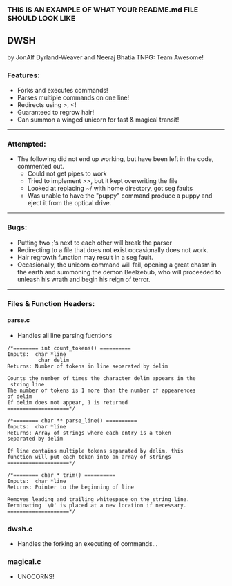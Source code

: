 ### THIS IS AN EXAMPLE OF WHAT YOUR README.md FILE SHOULD LOOK LIKE

## DWSH
by JonAlf Dyrland-Weaver and Neeraj Bhatia
TNPG: Team Awesome!

### Features:
- Forks and executes commands!
- Parses multiple commands on one line!
- Redirects using >, <!
- Guaranteed to regrow hair!
- Can summon a winged unicorn for fast & magical transit!

---

### Attempted:
- The following did not end up working, but have been left in the code, commented out.
  - Could not get pipes to work
  - Tried to implement >>, but it kept overwriting the file
  - Looked at replacing ~/ with home directory, got seg faults
  - Was unable to have the "puppy" command produce a puppy and eject it from the optical drive.

---

### Bugs:
- Putting two ;'s next to each other will break the parser
- Redirecting to a file that does not exist occasionally does not work.
- Hair regrowth function may result in a seg fault.
- Occasionally, the unicorn command will fail, opening a great chasm in the earth and summoning the demon Beelzebub, who will proceeded to unleash his wrath and begin his reign of terror.

---

### Files & Function Headers:
#### parse.c
  * Handles all line parsing fucntions
  ```
  /*======== int count_tokens() ==========
  Inputs:  char *line
            char delim
  Returns: Number of tokens in line separated by delim

  Counts the number of times the character delim appears in the
   string line
  The number of tokens is 1 more than the number of appearences
  of delim
  If delim does not appear, 1 is returned
  ====================*/

  /*======== char ** parse_line() ==========
  Inputs:  char *line
  Returns: Array of strings where each entry is a token
  separated by delim

  If line contains multiple tokens separated by delim, this
  function will put each token into an array of strings
  ====================*/

  /*======== char * trim() ==========
  Inputs:  char *line
  Returns: Pointer to the beginning of line

  Removes leading and trailing whitespace on the string line.
  Terminating '\0' is placed at a new location if necessary.
  ====================*/
  ```

### dwsh.c
  * Handles the forking an executing of commands...

### magical.c
  * UNOCORNS! 
